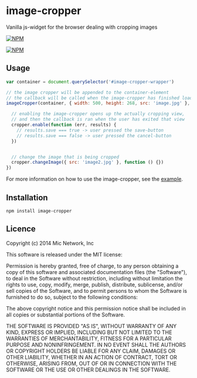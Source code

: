 # image-cropper

Vanilla js-widget for the browser dealing with cropping images

[![NPM](https://nodei.co/npm/image-cropper.png?downloads&stars)](https://nodei.co/npm/image-cropper/)

[![NPM](https://nodei.co/npm-dl/image-cropper.png)](https://nodei.co/npm/image-cropper/)

## Usage
```js
var container = document.querySelector('#image-cropper-wrapper')

// the image cropper will be appended to the container-element
// the callback will be called when the image-cropper has finished loading
imageCropper(container, { width: 500, height: 268, src: 'image.jpg' }, function (err, cropper) {

  // enabling the image-cropper opens up the actually cropping view,
  // and then the callback is ran when the user has exited that view
  cropper.enable(function (err, results) {
    // results.save === true -> user pressed the save-button
    // results.save === false -> user pressed the cancel-button
  })


  // change the image that is being cropped
  cropper.changeImage({ src: 'image2.jpg' }, function () {})
})
```

For more information on how to use the image-cropper, see the [example](https://github.com/micnews/image-cropper/tree/master/example).

## Installation

```
npm install image-cropper
```

## Licence

Copyright (c) 2014 Mic Network, Inc

This software is released under the MIT license:

Permission is hereby granted, free of charge, to any person obtaining a copy
of this software and associated documentation files (the "Software"), to deal
in the Software without restriction, including without limitation the rights
to use, copy, modify, merge, publish, distribute, sublicense, and/or sell
copies of the Software, and to permit persons to whom the Software is
furnished to do so, subject to the following conditions:

The above copyright notice and this permission notice shall be included in
all copies or substantial portions of the Software.

THE SOFTWARE IS PROVIDED "AS IS", WITHOUT WARRANTY OF ANY KIND, EXPRESS OR
IMPLIED, INCLUDING BUT NOT LIMITED TO THE WARRANTIES OF MERCHANTABILITY,
FITNESS FOR A PARTICULAR PURPOSE AND NONINFRINGEMENT. IN NO EVENT SHALL THE
AUTHORS OR COPYRIGHT HOLDERS BE LIABLE FOR ANY CLAIM, DAMAGES OR OTHER
LIABILITY, WHETHER IN AN ACTION OF CONTRACT, TORT OR OTHERWISE, ARISING FROM,
OUT OF OR IN CONNECTION WITH THE SOFTWARE OR THE USE OR OTHER DEALINGS IN
THE SOFTWARE.
